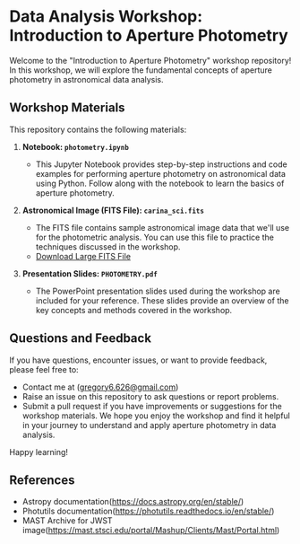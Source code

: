 # Data Analysis Workshop: Introduction to Aperture Photometry

Welcome to the "Introduction to Aperture Photometry" workshop repository! In this workshop, we will explore the fundamental concepts of aperture photometry in astronomical data analysis.

## Workshop Materials

This repository contains the following materials:

1. **Notebook: `photometry.ipynb`**
   - This Jupyter Notebook provides step-by-step instructions and code examples for performing aperture photometry on astronomical data using Python. Follow along with the notebook to learn the basics of aperture photometry.

2. **Astronomical Image (FITS File): `carina_sci.fits`**
   - The FITS file contains sample astronomical image data that we'll use for the photometric analysis. You can use this file to practice the techniques discussed in the workshop.
   - [Download Large FITS File](https://drive.google.com/file/d/1_Cm1B82WMI48rRnZtDzAllkH0fU5n7og/view?usp=sharing)


3. **Presentation Slides: `PHOTOMETRY.pdf`**
   - The PowerPoint presentation slides used during the workshop are included for your reference. These slides provide an overview of the key concepts and methods covered in the workshop.

## Questions and Feedback

If you have questions, encounter issues, or want to provide feedback, please feel free to:

- Contact me at (gregory6.626@gmail.com)
- Raise an issue on this repository to ask questions or report problems.
- Submit a pull request if you have improvements or suggestions for the workshop materials.
We hope you enjoy the workshop and find it helpful in your journey to understand and apply aperture photometry in data analysis.

Happy learning!

## References
- Astropy documentation(https://docs.astropy.org/en/stable/)
- Photutils documentation(https://photutils.readthedocs.io/en/stable/)
- MAST Archive for JWST image(https://mast.stsci.edu/portal/Mashup/Clients/Mast/Portal.html)
